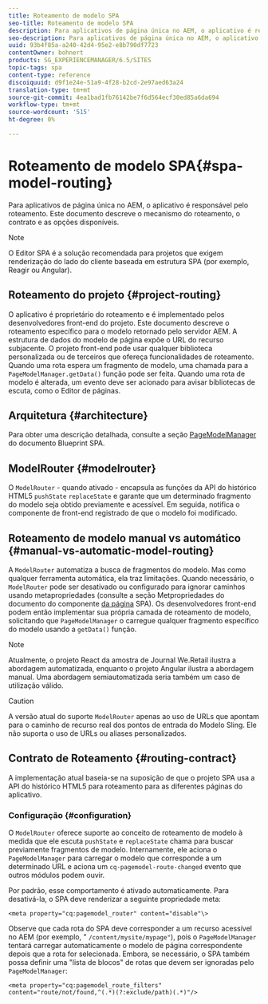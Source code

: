 ```yaml
---
title: Roteamento de modelo SPA
seo-title: Roteamento de modelo SPA
description: Para aplicativos de página única no AEM, o aplicativo é responsável pelo roteamento. Este documento descreve o mecanismo do roteamento, o contrato e as opções disponíveis.
seo-description: Para aplicativos de página única no AEM, o aplicativo é responsável pelo roteamento. Este documento descreve o mecanismo do roteamento, o contrato e as opções disponíveis.
uuid: 93b4f85a-a240-42d4-95e2-e8b790df7723
contentOwner: bohnert
products: SG_EXPERIENCEMANAGER/6.5/SITES
topic-tags: spa
content-type: reference
discoiquuid: d9f1e24e-51a9-4f28-b2cd-2e97aed63a24
translation-type: tm+mt
source-git-commit: 4ea1bad1fb76142be7f6d564ecf30ed85a6da694
workflow-type: tm+mt
source-wordcount: '515'
ht-degree: 0%

---
```



# Roteamento de modelo SPA{#spa-model-routing}

Para aplicativos de página única no AEM, o aplicativo é responsável pelo roteamento. Este documento descreve o mecanismo do roteamento, o contrato e as opções disponíveis.

>[!NOTE]
>
>O Editor SPA é a solução recomendada para projetos que exigem renderização do lado do cliente baseada em estrutura SPA (por exemplo, Reagir ou Angular).

## Roteamento do projeto {#project-routing}

O aplicativo é proprietário do roteamento e é implementado pelos desenvolvedores front-end do projeto. Este documento descreve o roteamento específico para o modelo retornado pelo servidor AEM. A estrutura de dados do modelo de página expõe o URL do recurso subjacente. O projeto front-end pode usar qualquer biblioteca personalizada ou de terceiros que ofereça funcionalidades de roteamento. Quando uma rota espera um fragmento de modelo, uma chamada para a `PageModelManager.getData()` função pode ser feita. Quando uma rota de modelo é alterada, um evento deve ser acionado para avisar bibliotecas de escuta, como o Editor de páginas.

## Arquitetura {#architecture}

Para obter uma descrição detalhada, consulte a seção [PageModelManager](/help/sites-developing/spa-blueprint.md#pagemodelmanager) do documento Blueprint SPA.

## ModelRouter {#modelrouter}

O `ModelRouter` - quando ativado - encapsula as funções da API do histórico HTML5 `pushState` `replaceState` e garante que um determinado fragmento do modelo seja obtido previamente e acessível. Em seguida, notifica o componente de front-end registrado de que o modelo foi modificado.

## Roteamento de modelo manual vs automático {#manual-vs-automatic-model-routing}

A `ModelRouter` automatiza a busca de fragmentos do modelo. Mas como qualquer ferramenta automática, ela traz limitações. Quando necessário, o `ModelRouter` pode ser desativado ou configurado para ignorar caminhos usando metapropriedades (consulte a seção Metpropriedades do documento do componente [da página](/help/sites-developing/spa-page-component.md) SPA). Os desenvolvedores front-end podem então implementar sua própria camada de roteamento de modelo, solicitando que `PageModelManager` o carregue qualquer fragmento específico do modelo usando a `getData()` função.

>[!NOTE]
>
>Atualmente, o projeto React da amostra de Journal We.Retail ilustra a abordagem automatizada, enquanto o projeto Angular ilustra a abordagem manual. Uma abordagem semiautomatizada seria também um caso de utilização válido.

>[!CAUTION]
>
>A versão atual do suporte `ModelRouter` apenas ao uso de URLs que apontam para o caminho de recurso real dos pontos de entrada do Modelo Sling. Ele não suporta o uso de URLs ou aliases personalizados.

## Contrato de Roteamento {#routing-contract}

A implementação atual baseia-se na suposição de que o projeto SPA usa a API do histórico HTML5 para roteamento para as diferentes páginas do aplicativo.

### Configuração {#configuration}

O `ModelRouter` oferece suporte ao conceito de roteamento de modelo à medida que ele escuta `pushState` e `replaceState` chama para buscar previamente fragmentos de modelo. Internamente, ele aciona o `PageModelManager` para carregar o modelo que corresponde a um determinado URL e aciona um `cq-pagemodel-route-changed` evento que outros módulos podem ouvir.

Por padrão, esse comportamento é ativado automaticamente. Para desativá-la, o SPA deve renderizar a seguinte propriedade meta:

```
<meta property="cq:pagemodel_router" content="disable"\>
```

Observe que cada rota do SPA deve corresponder a um recurso acessível no AEM (por exemplo, &quot; `/content/mysite/mypage"`), pois o `PageModelManager` tentará carregar automaticamente o modelo de página correspondente depois que a rota for selecionada. Embora, se necessário, o SPA também possa definir uma &quot;lista de blocos&quot; de rotas que devem ser ignoradas pelo `PageModelManager`:

```
<meta property="cq:pagemodel_route_filters" content="route/not/found,^(.*)(?:exclude/path)(.*)"/>
```
